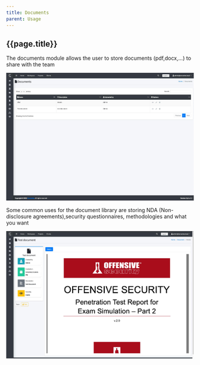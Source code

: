 ```yaml
---
title: Documents
parent: Usage
---
```


## {{page.title}}

The documents module allows the user to store documents (pdf,docx,...) to share with the team

![Documents](../assets/images/documents/doc-list.jpeg)

Some common uses for the document library are storing NDA (Non-disclosure agreements),security questionnaires, methodologies and what you want

![Documents](../assets/images/documents/doc-details.jpeg)
